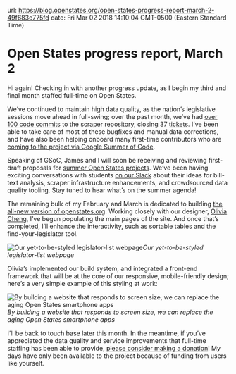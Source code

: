 url: https://blog.openstates.org/open-states-progress-report-march-2-49f683e775fd
date: Fri Mar 02 2018 14:10:04 GMT-0500 (Eastern Standard Time)


# Open States progress report, March 2

Hi again! Checking in with another progress update, as I begin my third and final month staffed full-time on Open States.

We’ve continued to maintain high data quality, as the nation’s legislative sessions move ahead in full-swing; over the past month, we’ve had [over 100 code commits](https://github.com/openstates/openstates/commits/master) to the scraper repository, closing 37 [tickets](https://github.com/openstates/openstates/issues). I’ve been able to take care of most of these bugfixes and manual data corrections, and have also been helping onboard many first-time contributors who are [coming to the project via Google Summer of Code](https://blog.openstates.org/open-states-google-summer-of-code-2018-24e6493cbc9e).

Speaking of GSoC, James and I will soon be receiving and reviewing first-draft proposals for [summer Open States projects](https://github.com/openstates/meta/wiki/GSoC-2018-Overview). We’ve been having exciting conversations with students [on our Slack](https://openstates-slack.herokuapp.com/) about their ideas for bill-text analysis, scraper infrastructure enhancements, and crowdsourced data quality tooling. Stay tuned to hear what’s on the summer agenda!

The remaining bulk of my February and March is dedicated to building [the all-new version of openstates.org](https://blog.openstates.org/the-new-openstates-org-a-sneak-peek-2671e36ceac8). Working closely with our designer, [Olivia Cheng](https://github.com/heyitsolivia), I’ve begun populating the main pages of the site. And once that’s completed, I’ll enhance the interactivity, such as sortable tables and the find-your-legislator tool.

![Our yet-to-be-styled legislator-list webpage](https://cdn-images-1.medium.com/max/3244/1*z-C59DnHhr53sQr6oP-ekg.png)*Our yet-to-be-styled legislator-list webpage*

Olivia’s implemented our build system, and integrated a front-end framework that will be at the core of our responsive, mobile-friendly design; here’s a very simple example of this styling at work:

![By building a website that responds to screen size, we can replace the aging Open States smartphone apps](https://cdn-images-1.medium.com/max/2000/1*3QNT6MBhyTfN7gX03iMzlw.gif)*By building a website that responds to screen size, we can replace the aging Open States smartphone apps*

I’ll be back to touch base later this month. In the meantime, if you’ve appreciated the data quality and service improvements that full-time staffing has been able to provide, [please consider making a donation](https://openstates.org/funding/)! My days have only been available to the project because of funding from users like yourself.
